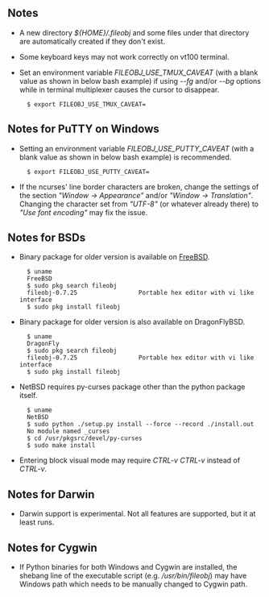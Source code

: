 ## Notes

+ A new directory *${HOME}/.fileobj* and some files under that directory are automatically created if they don't exist.

+ Some keyboard keys may not work correctly on vt100 terminal.

+ Set an environment variable *FILEOBJ_USE_TMUX_CAVEAT* (with a blank value as shown in below bash example) if using *--fg* and/or *--bg* options while in terminal multiplexer causes the cursor to disappear.

        $ export FILEOBJ_USE_TMUX_CAVEAT=

## Notes for PuTTY on Windows

+ Setting an environment variable *FILEOBJ_USE_PUTTY_CAVEAT* (with a blank value as shown in below bash example) is recommended.

        $ export FILEOBJ_USE_PUTTY_CAVEAT=

+ If the ncurses' line border characters are broken, change the settings of the section *"Window -> Appearance"* and/or *"Window -> Translation"*. Changing the character set from *"UTF-8"* (or whatever already there) to *"Use font encoding"* may fix the issue.

## Notes for BSDs

+ Binary package for older version is available on [FreeBSD](https://www.freebsd.org/cgi/ports.cgi?query=fileobj&stype=name).

        $ uname
        FreeBSD
        $ sudo pkg search fileobj
        fileobj-0.7.25                 Portable hex editor with vi like interface
        $ sudo pkg install fileobj

+ Binary package for older version is also available on DragonFlyBSD.

        $ uname
        DragonFly
        $ sudo pkg search fileobj
        fileobj-0.7.25                 Portable hex editor with vi like interface
        $ sudo pkg install fileobj

+ NetBSD requires py-curses package other than the python package itself.

        $ uname
        NetBSD
        $ sudo python ./setup.py install --force --record ./install.out
        No module named _curses
        $ cd /usr/pkgsrc/devel/py-curses
        $ sudo make install

+ Entering block visual mode may require *CTRL-v CTRL-v* instead of *CTRL-v*.

## Notes for Darwin

+ Darwin support is experimental. Not all features are supported, but it at least runs.

## Notes for Cygwin

+ If Python binaries for both Windows and Cygwin are installed, the shebang line of the executable script (e.g. */usr/bin/fileobj*) may have Windows path which needs to be manually changed to Cygwin path.
